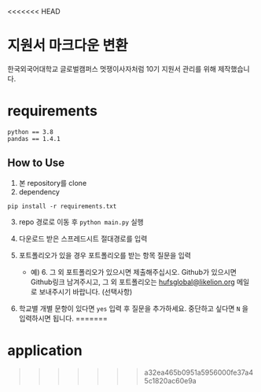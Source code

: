 <<<<<<< HEAD
# 지원서 마크다운 변환

한국외국어대학교 글로벌캠퍼스 멋쟁이사자처럼 10기 지원서 관리를 위해 제작했습니다.

# requirements

```
python == 3.8
pandas == 1.4.1
```

## How to Use

1. 본 repository를 clone
2. dependency

```
pip install -r requirements.txt
```

3. repo 경로로 이동 후 `python main.py` 실행
4. 다운로드 받은 스프레드시트 절대경로를 입력
5. 포트폴리오가 있을 경우 포트폴리오를 받는 항목 질문을 입력

   - 예) 6. 그 외 포트폴리오가 있으시면 제출해주십시오. Github가 있으시면 Github링크 남겨주시고, 그 외 포트폴리오는 hufsglobal@likelion.org 메일로 보내주시기 바랍니다. (선택사항)

6. 학교별 개별 문항이 있다면 `yes` 입력 후 질문을 추가하세요. 중단하고 싶다면 `N` 을 입력하시면 됩니다.
=======
# application
>>>>>>> a32ea465b0951a5956000fe37a45c1820ac60e9a
